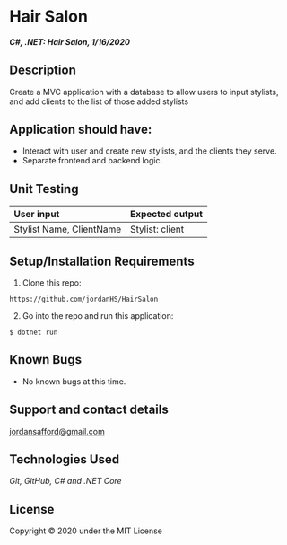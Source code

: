 # Hair Salon

#### _C#, .NET: Hair Salon, 1/16/2020_

## Description
Create a MVC application with a database to allow users to input stylists, and add clients to the list of those added stylists

## Application should have:
- Interact with user and create new stylists, and the clients they serve.
- Separate frontend and backend logic.

## Unit Testing
| User input | Expected output |
| :------------- | :------------- |
| Stylist Name, ClientName | Stylist: client |

## Setup/Installation Requirements

1. Clone this repo:
```
https://github.com/jordanHS/HairSalon

```

2. Go into the repo and run this application: 
```
$ dotnet run
```

## Known Bugs
* No known bugs at this time.

## Support and contact details
 jordansafford@gmail.com

## Technologies Used
_Git, GitHub, C# and .NET Core_


## License
Copyright © 2020 under the MIT License
